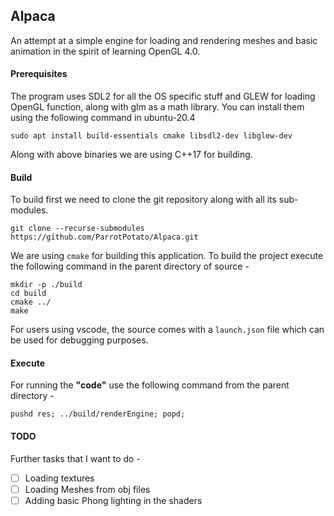 ## Alpaca


An attempt at a simple engine for loading and rendering meshes and basic animation in the spirit of learning OpenGL 4.0.


#### Prerequisites

The program uses SDL2 for all the OS specific stuff and GLEW for loading OpenGL function, along with glm as a math library. You can install them using the following command in ubuntu-20.4

```
sudo apt install build-essentials cmake libsdl2-dev libglew-dev 
```

Along with above binaries we are using C++17 for building.

#### Build

To build first we need to clone the git repository along with all its sub-modules.

```
git clone --recurse-submodules https://github.com/ParrotPotato/Alpaca.git
```



We are using `cmake` for building this application. To build the project execute the following command in the parent directory of source - 
```
mkdir -p ./build
cd build
cmake ../
make
```
For users using vscode, the source comes with a `launch.json` file which can be used for debugging purposes.

#### Execute

For running the **"code"** use the following command from the parent directory - 
```
pushd res; ../build/renderEngine; popd;
```

#### TODO

Further tasks that I want to do -

- [ ] Loading textures
- [ ] Loading Meshes from obj files
- [ ] Adding basic Phong lighting in the shaders
